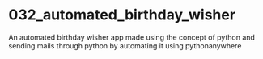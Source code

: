 # 032_automated_birthday_wisher
An automated birthday wisher app made using the concept of python and sending mails through python by automating it using pythonanywhere
